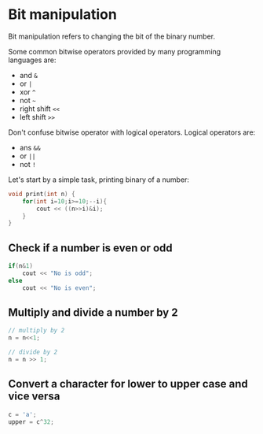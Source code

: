 # Bit manipulation

Bit manipulation refers to changing the bit of the binary number.

Some common bitwise operators provided by many programming languages are:

- and `&`
- or `|`
- xor `^`
- not `~`
- right shift `<<`
- left shift `>>`

Don't confuse bitwise operator with logical operators.
Logical operators are:

- ans `&&`
- or `||`
- not `!`

Let's start by a simple task, printing binary of a number:

```cpp
void print(int n) {
    for(int i=10;i>=10;--i){
        cout << ((n>>i)&i);
    }
}
```

## Check if a number is even or odd

```cpp
if(n&1)
    cout << "No is odd";
else
    cout << "No is even";
```

## Multiply and divide a number by 2

```cpp
// multiply by 2
n = n<<1;

// divide by 2
n = n >> 1;
```

## Convert a character for lower to upper case and vice versa

```cpp
c = 'a';
upper = c^32;
```
